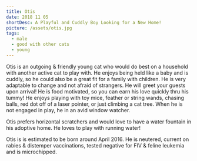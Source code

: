 ```yaml
---
title: Otis
date: 2018 11 05
shortDesc: A Playful and Cuddly Boy Looking for a New Home!
picture: /assets/otis.jpg
tags:
  - male
  - good with other cats
  - young
---
```


Otis is an outgoing & friendly young cat who would do best on a household with another active cat to play with. He enjoys being held like a baby and is cuddly, so he could also be a great fit for a family with children. He is very adaptable to change and not afraid of strangers. He will greet your guests upon arrival! He is food motivated, so you can earn his love quickly thru his tummy! He enjoys playing with toy mice, feather or string wands, chasing balls, red dot off of a laser pointer, or just climbing a cat tree. When he is not engaged in play, he in an avid window watcher.

Otis prefers horizontal scratchers and would love to have a water fountain in his adoptive home. He loves to play with running water!

Otis is is estimated to be born around April 2016. He is neutered, current on rabies & distemper vaccinations, tested negative for FIV & feline leukemia and is microchipped.

